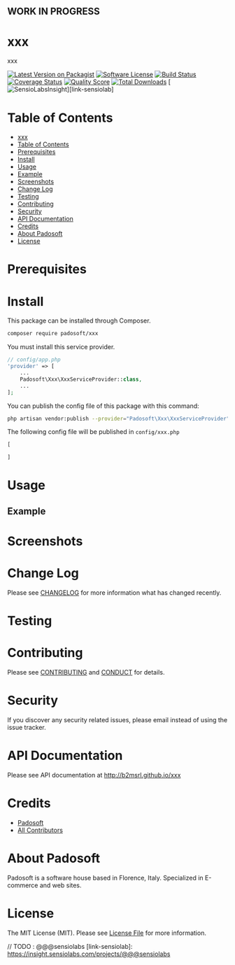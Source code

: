 ## WORK IN PROGRESS
# xxx
xxx

[![Latest Version on Packagist][ico-version]][link-packagist]
[![Software License][ico-license]](LICENSE.md)
[![Build Status][ico-travis]][link-travis]
[![Coverage Status][ico-scrutinizer]][link-scrutinizer]
[![Quality Score][ico-code-quality]][link-code-quality]
[![Total Downloads][ico-downloads]][link-downloads]
[![SensioLabsInsight][ico-sensiolab]][link-sensiolab]

Table of Contents
=================

  * [xxx](#xxx)
  * [Table of Contents](#table-of-contents)
  * [Prerequisites](#prerequisites)
  * [Install](#install)
  * [Usage](#usage)
  * [Example](#example)
  * [Screenshots](#screenshots)
  * [Change Log](#change-log)
  * [Testing](#testing)
  * [Contributing](#contributing)
  * [Security](#security)
  * [API Documentation](#api-documentation)
  * [Credits](#credits)
  * [About Padosoft](#about-padosoft)
  * [License](#license)

# Prerequisites

# Install

This package can be installed through Composer.

``` bash
composer require padosoft/xxx
```
You must install this service provider.

``` php
// config/app.php
'provider' => [
    ...
    Padosoft\Xxx\XxxServiceProvider::class,
    ...
];
```

You can publish the config file of this package with this command:
``` bash
php artisan vendor:publish --provider="Padosoft\Xxx\XxxServiceProvider"
```
The following config file will be published in `config/xxx.php`
``` php
[

]
```

# Usage

## Example

# Screenshots

# Change Log
Please see [CHANGELOG](CHANGELOG.md) for more information what has changed recently.

# Testing

# Contributing

Please see [CONTRIBUTING](CONTRIBUTING.md) and [CONDUCT](CONDUCT.md) for details.

# Security

If you discover any security related issues, please email  instead of using the issue tracker.

# API Documentation

Please see API documentation at http://b2msrl.github.io/xxx

# Credits

- [Padosoft](https://github.com/padosoft)
- [All Contributors](../../contributors)

# About Padosoft
Padosoft is a software house based in Florence, Italy. Specialized in E-commerce and web sites.

# License

The MIT License (MIT). Please see [License File](LICENSE.md) for more information.


[ico-version]: https://img.shields.io/packagist/v/padosoft/xxx.svg?style=flat-square
[ico-license]: https://img.shields.io/badge/license-MIT-brightgreen.svg?style=flat-square
[ico-travis]: https://img.shields.io/travis/padosoft/xxx/master.svg?style=flat-square
[ico-scrutinizer]: https://img.shields.io/scrutinizer/coverage/g/padosoft/xxx.svg?style=flat-square
[ico-code-quality]: https://img.shields.io/scrutinizer/g/padosoft/xxx.svg?style=flat-square
[ico-downloads]: https://img.shields.io/packagist/dt/padosoft/xxx.svg?style=flat-square
[ico-sensiolab]: https://insight.sensiolabs.com/projects/@@@sensiolab/small.png

[link-packagist]: https://packagist.org/packages/padosoft/xxx
[link-travis]: https://travis-ci.org/padosoft/xxx
[link-scrutinizer]: https://scrutinizer-ci.com/g/padosoft/xxx/code-structure
[link-code-quality]: https://scrutinizer-ci.com/g/padosoft/xxx
[link-downloads]: https://packagist.org/packages/padosoft/xxx
// TODO : @@@sensiolabs
[link-sensiolab]: https://insight.sensiolabs.com/projects/@@@sensiolabs

